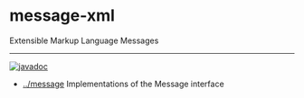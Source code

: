 
<!-- title start -->

# message-xml

Extensible Markup Language Messages

---
[![javadoc](https://javadoc.io/badge2/com.mastercard.test.flow/message-xml/javadoc.svg)](https://javadoc.io/doc/com.mastercard.test.flow/message-xml)

 * [../message](..) Implementations of the Message interface

<!-- title end -->
